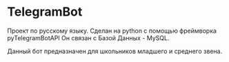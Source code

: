 # TelegramBot
Проект по русскому языку. 
Сделан на python с помощью фреймворка pyTelegramBotAPI
Он связан с Базой Данных - MySQL.

Данный бот предназначен для школьников младшего и среднего звена.

